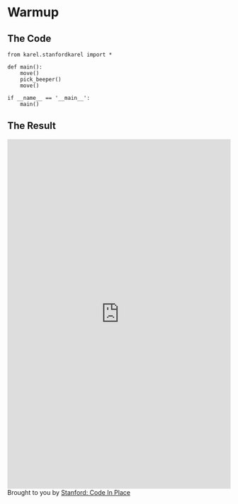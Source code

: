 # Warmup

## The Code

```
from karel.stanfordkarel import *

def main():
    move()
    pick_beeper()
    move()

if __name__ == '__main__':
    main()
```

## The Result

<iframe src="https://codeinplace.stanford.edu/cip3/share/Iz6Er1dAojGqw0H8a3F0" width="100%" height="790px" frameBorder="0" style="border: 0;"></iframe><br>Brought to you by <a href="https://codeinplace.stanford.edu/" target="_blank">Stanford: Code In Place</a>

